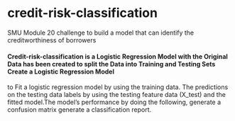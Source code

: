 # credit-risk-classification
SMU Module 20 challenge to build a model that can identify the creditworthiness of borrowers
#### Credit-risk-classification is a Logistic Regression Model with the Original Data has been created to split the Data into Training and Testing Sets Create a Logistic Regression Model
to Fit a logistic regression model by using the training data. The predictions on the testing data labels by using the testing feature data (X_test) and the fitted model.The model’s performance by doing the following, generate a confusion matrix generate a classification report.
